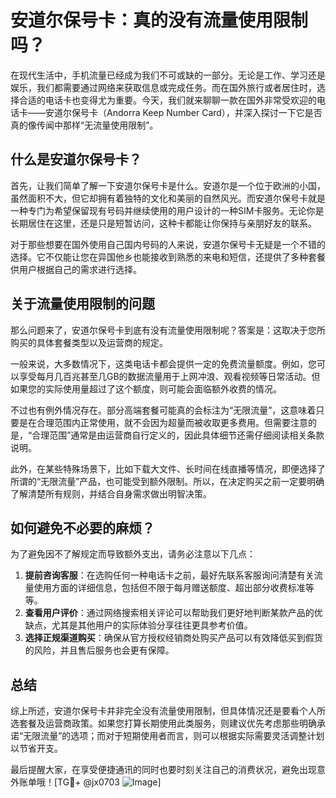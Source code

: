 # 安道尔保号卡：真的没有流量使用限制吗？

在现代生活中，手机流量已经成为我们不可或缺的一部分。无论是工作、学习还是娱乐，我们都需要通过网络来获取信息或完成任务。而在国外旅行或者居住时，选择合适的电话卡也变得尤为重要。今天，我们就来聊聊一款在国外非常受欢迎的电话卡——安道尔保号卡（Andorra Keep Number Card），并深入探讨一下它是否真的像传闻中那样“无流量使用限制”。

## 什么是安道尔保号卡？

首先，让我们简单了解一下安道尔保号卡是什么。安道尔是一个位于欧洲的小国，虽然面积不大，但它却拥有着独特的文化和美丽的自然风光。而安道尔保号卡就是一种专门为希望保留现有号码并继续使用的用户设计的一种SIM卡服务。无论你是长期居住在这里，还是只是短暂访问，这种卡都能让你保持与亲朋好友的联系。

对于那些想要在国外使用自己国内号码的人来说，安道尔保号卡无疑是一个不错的选择。它不仅能让您在异国他乡也能接收到熟悉的来电和短信，还提供了多种套餐供用户根据自己的需求进行选择。

## 关于流量使用限制的问题

那么问题来了，安道尔保号卡到底有没有流量使用限制呢？答案是：这取决于您所购买的具体套餐类型以及运营商的规定。

一般来说，大多数情况下，这类电话卡都会提供一定的免费流量额度。例如，您可以享受每月几百兆甚至几GB的数据流量用于上网冲浪、观看视频等日常活动。但如果您的实际使用量超过了这个额度，则可能会面临额外收费的情况。

不过也有例外情况存在。部分高端套餐可能真的会标注为“无限流量”，这意味着只要是在合理范围内正常使用，就不会因为超量而被收取更多费用。但需要注意的是，“合理范围”通常是由运营商自行定义的，因此具体细节还需仔细阅读相关条款说明。

此外，在某些特殊场景下，比如下载大文件、长时间在线直播等情况，即便选择了所谓的“无限流量”产品，也可能受到额外限制。所以，在决定购买之前一定要明确了解清楚所有规则，并结合自身需求做出明智决策。

## 如何避免不必要的麻烦？

为了避免因不了解规定而导致额外支出，请务必注意以下几点：

1. **提前咨询客服**：在选购任何一种电话卡之前，最好先联系客服询问清楚有关流量使用方面的详细信息，包括但不限于每月赠送额度、超出部分收费标准等等。
2. **查看用户评价**：通过网络搜索相关评论可以帮助我们更好地判断某款产品的优缺点，尤其是其他用户的实际体验分享往往更具参考价值。
3. **选择正规渠道购买**：确保从官方授权经销商处购买产品可以有效降低买到假货的风险，并且售后服务也会更有保障。

## 总结

综上所述，安道尔保号卡并非完全没有流量使用限制，但具体情况还是要看个人所选套餐及运营商政策。如果您打算长期使用此类服务，则建议优先考虑那些明确承诺“无限流量”的选项；而对于短期使用者而言，则可以根据实际需要灵活调整计划以节省开支。

最后提醒大家，在享受便捷通讯的同时也要时刻关注自己的消费状况，避免出现意外账单哦！[TG💪+ @jx0703 ![Image](https://github.com/user-attachments/assets/dbca1d08-cadb-493c-b0ec-ad6f7a83f270)]